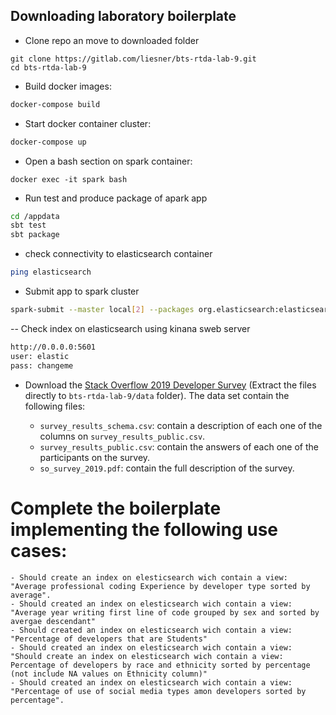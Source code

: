 ## Downloading laboratory boilerplate

- Clone repo an move to downloaded folder
 
```terminal
git clone https://gitlab.com/liesner/bts-rtda-lab-9.git
cd bts-rtda-lab-9
```

- Build docker images:
```bash
docker-compose build
```

- Start docker container cluster:

```bash
docker-compose up
```

- Open a bash section on spark container:
```
docker exec -it spark bash
```


- Run test and produce package of apark app

```bash
cd /appdata
sbt test
sbt package
```


- check connectivity to  elasticsearch container

```bash
ping elasticsearch
```

- Submit app to spark cluster
```bash
spark-submit --master local[2] --packages org.elasticsearch:elasticsearch-spark-20_2.11:7.1.1 --class Main target/scala-2.11/bts-rtda-lab-9_2.11-1.jar /appdata/data/survey_results_public.csv
```

-- Check index on elasticsearch using kinana sweb server

```bash
http://0.0.0.0:5601
user: elastic
pass: changeme
```

- Download the [Stack Overflow 2019 Developer Survey](https://drive.google.com/open?id=1QOmVDpd8hcVYqqUXDXf68UMDWQZP0wQV) (Extract the files directly to ```bts-rtda-lab-9/data``` folder). The data set contain the following files:
    
    - ```survey_results_schema.csv```: contain a description of each one of the columns on ```survey_results_public.csv```.    
    - ```survey_results_public.csv```: contain the answers of each one of the participants on the survey.  
    - ```so_survey_2019.pdf```: contain the full description of the survey.


# Complete the boilerplate implementing the following use cases:

    - Should create an index on elesticsearch wich contain a view: "Average professional coding Experience by developer type sorted by average".   
    - Should created an index on elesticsearch wich contain a view: "Average year writing first line of code grouped by sex and sorted by avergae descendant"
    - Should created an index on elesticsearch wich contain a view: "Percentage of developers that are Students"
    - Should created an index on elesticsearch wich contain a view: "Should create an index on elesticsearch wich contain a view: Percentage of developers by race and ethnicity sorted by percentage (not include NA values on Ethnicity column)"
    - Should created an index on elesticsearch wich contain a view: "Percentage of use of social media types amon developers sorted by percentage".